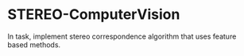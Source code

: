 # STEREO-ComputerVision
In task, implement stereo correspondence algorithm that uses feature based methods.
